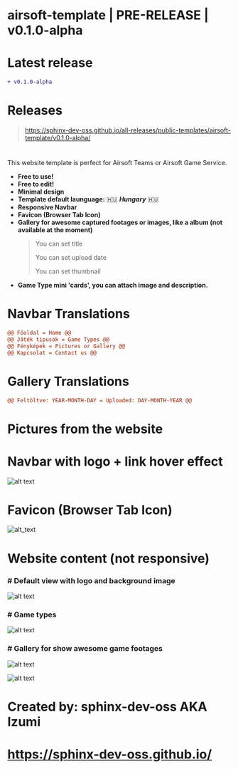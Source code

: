 # airsoft-template | PRE-RELEASE | v0.1.0-alpha

# Latest release
```diff
+ v0.1.0-alpha
```

# Releases
> https://sphinx-dev-oss.github.io/all-releases/public-templates/airsoft-template/v0.1.0-alpha/

# 
This website template is perfect for Airsoft Teams or Airsoft Game Service.

- **Free to use!**
- **Free to edit!**
- **Minimal design**
- **Template default launguage:** 🇭🇺 ***Hungary*** 🇭🇺
- **Responsive Navbar**
- **Favicon (Browser Tab Icon)**
- **Gallery for awesome captured footages or images, like a album (not available at the moment)**
  > You can set title
  > 
  > You can set upload date
  > 
  > You can set thumbnail
- **Game Type mini 'cards', you can attach image and description.**

# Navbar Translations
```diff
@@ Főoldal = Home @@ 
@@ Játék tipusok = Game Types @@
@@ Fényképek = Pictures or Gallery @@
@@ Kapcsolat = Contact us @@
```

# Gallery Translations
```diff
@@ Feltöltve: YEAR-MONTH-DAY = Uploaded: DAY-MONTH-YEAR @@
```

# Pictures from the website

# Navbar with logo + link hover effect
![alt text](https://i.imgur.com/oEy03rQ.png)

# Favicon (Browser Tab Icon)
![alt_text](https://i.imgur.com/buUgBFN.png)

# Website content (not responsive)

### # Default view with logo and background image

![alt text](https://i.imgur.com/DuDjnr6.png)

### # Game types

![alt text](https://i.imgur.com/ZFZ2E5M.png)

### # Gallery for show awesome game footages

![alt text](https://i.imgur.com/2kHh7OA.png)

![alt text](https://i.imgur.com/EMGiw8I.png)

# Created by: sphinx-dev-oss AKA Izumi
# https://sphinx-dev-oss.github.io/
